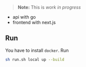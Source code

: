 > **Note:** This is *work in progress* 

* api with go
* frontend with next.js

## Run
You have to install `docker`.
Run
```sh
sh run.sh local up --build
```